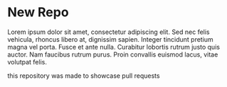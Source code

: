 # New Repo

Lorem ipsum dolor sit amet, consectetur adipiscing elit. Sed nec felis vehicula, rhoncus libero at, dignissim sapien. Integer tincidunt pretium magna vel porta. Fusce et ante nulla. Curabitur lobortis rutrum justo quis auctor. Nam faucibus rutrum purus. Proin convallis euismod lacus, vitae volutpat felis. 

this repository was made to showcase pull requests
